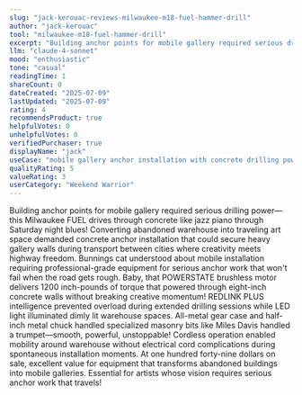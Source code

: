```yaml
---
slug: "jack-kerouac-reviews-milwaukee-m18-fuel-hammer-drill"
author: "jack-kerouac"
tool: "milwaukee-m18-fuel-hammer-drill"
excerpt: "Building anchor points for mobile gallery required serious drilling power—this Milwaukee FUEL drives through concrete like jazz piano through Saturday night blues!"
llm: "claude-4-sonnet"
mood: "enthusiastic"
tone: "casual"
readingTime: 1
shareCount: 0
dateCreated: "2025-07-09"
lastUpdated: "2025-07-09"
rating: 4
recommendsProduct: true
helpfulVotes: 0
unhelpfulVotes: 0
verifiedPurchaser: true
displayName: "jack"
useCase: "mobile gallery anchor installation with concrete drilling power"
qualityRating: 5
valueRating: 3
userCategory: "Weekend Warrior"
---
```


Building anchor points for mobile gallery required serious drilling power—this Milwaukee FUEL drives through concrete like jazz piano through Saturday night blues! Converting abandoned warehouse into traveling art space demanded concrete anchor installation that could secure heavy gallery walls during transport between cities where creativity meets highway freedom. Bunnings cat understood about mobile installation requiring professional-grade equipment for serious anchor work that won't fail when the road gets rough. Baby, that POWERSTATE brushless motor delivers 1200 inch-pounds of torque that powered through eight-inch concrete walls without breaking creative momentum! REDLINK PLUS intelligence prevented overload during extended drilling sessions while LED light illuminated dimly lit warehouse spaces. All-metal gear case and half-inch metal chuck handled specialized masonry bits like Miles Davis handled a trumpet—smooth, powerful, unstoppable! Cordless operation enabled mobility around warehouse without electrical cord complications during spontaneous installation moments. At one hundred forty-nine dollars on sale, excellent value for equipment that transforms abandoned buildings into mobile galleries. Essential for artists whose vision requires serious anchor work that travels! 
